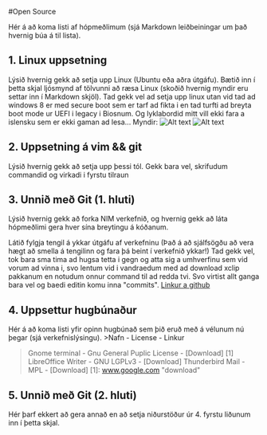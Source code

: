 #Open Source

Hér á að koma listi af hópmeðlimum (sjá Markdown leiðbeiningar um það hvernig búa á til lista).

## 1. Linux uppsetning

Lýsið hvernig gekk að setja upp Linux (Ubuntu eða aðra útgáfu). Bætið inn í þetta skjal ljósmynd af tölvunni að ræsa Linux (skoðið hvernig myndir eru settar inn í Markdown skjöl).
Tad gekk vel ad setja upp linux utan vid tad ad windows 8 er med secure boot sem er tarf ad fikta i en tad turfti ad breyta boot mode ur UEFI i legacy i Biosnum. Og lyklabordid mitt vill ekki fara a islensku sem er ekki gaman ad lesa...
Myndir:
![Alt text](https://raw.github.com/gardarg13/INTOmarkdown/master/mynd1.jpg)
![Alt text](https://raw.github.com/gardarg13/INTOmarkdown/master/mynd2.jpg)
## 2. Uppsetning á vim && git

Lýsið hvernig gekk að setja upp þessi tól.
Gekk bara vel, skrifudum commandid og virkadi i fyrstu tilraun
## 3. Unnið með Git (1. hluti)

Lýsið hvernig gekk að forka NIM verkefnið, og hvernig gekk að láta hópmeðlimi gera hver sína breytingu á kóðanum.

Látið fylgja tengil á ykkar útgáfu af verkefninu (Það á að sjálfsögðu að vera hægt að smella á tengilinn og fara þá beint í verkefnið ykkar!)
Tad gekk vel, tok bara sma tima ad hugsa tetta i gegn og atta sig a umhverfinu sem vid vorum ad vinna i, svo lentum vid i vandraedum med ad download xclip pakkanum en notudum onnur command til ad redda tvi. Svo virtist allt ganga bara vel og baedi editin komu inna "commits".
[Linkur a github](https://github.com/gardarg13/INTOPrufa)
## 4. Uppsettur hugbúnaður

Hér á að koma listi yfir opinn hugbúnað sem þið eruð með á vélunum nú þegar (sjá verkefnislýsingu).
	>Nafn - License - Linkur
>Gnome terminal - Gnu General Puplic License - [Download] [1] 
>LibreOffice Writer - GNU LGPLv3 - [Download]
>Thunderbird Mail - MPL - [Download]
[1]: www.google.com  "download"
 
## 5. Unnið með Git (2. hluti)

Hér þarf ekkert að gera annað en að setja niðurstöður úr 4. fyrstu liðunum inn í þetta skjal.
